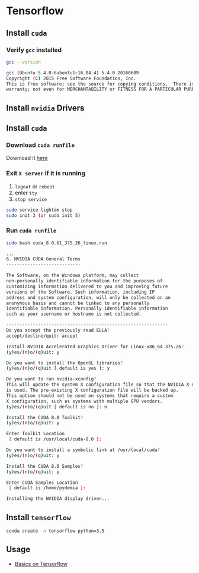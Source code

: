 # Tensorflow

## Install `cuda`


### Verify `gcc` installed

```sh
gcc --version
```
```sh
gcc (Ubuntu 5.4.0-6ubuntu1~16.04.4) 5.4.0 20160609
Copyright (C) 2015 Free Software Foundation, Inc.
This is free software; see the source for copying conditions.  There is NO
warranty; not even for MERCHANTABILITY or FITNESS FOR A PARTICULAR PURPOSE.
```

## Install `nvidia` Drivers

## Install `cuda`

### Download `cuda runfile`

Download it [here](https://developer.nvidia.com/cuda-downloads)

### Exit `X server` if it is running

1. `logout` or `reboot`
2. enter `tty`
3. `stop service`
```sh
sudo service lightdm stop
sudo init 3 (or sudo init 5)
```

### Run `cuda runfile`
```sh
sudo bash cuda_8.0.61_375.26_linux.run
```
```sh
...
6. NVIDIA CUDA General Terms
----------------------------

The Software, on the Windows platform, may collect
non-personally identifiable information for the purposes of
customizing information delivered to you and improving future
versions of the Software. Such information, including IP
address and system configuration, will only be collected on an
anonymous basis and cannot be linked to any personally
identifiable information. Personally identifiable information
such as your username or hostname is not collected.

-------------------------------------------------------------
Do you accept the previously read EULA?
accept/decline/quit: accept  

Install NVIDIA Accelerated Graphics Driver for Linux-x86_64 375.26?
(y)es/(n)o/(q)uit: y

Do you want to install the OpenGL libraries?
(y)es/(n)o/(q)uit [ default is yes ]: y

Do you want to run nvidia-xconfig?
This will update the system X configuration file so that the NVIDIA X driver
is used. The pre-existing X configuration file will be backed up.
This option should not be used on systems that require a custom
X configuration, such as systems with multiple GPU vendors.
(y)es/(n)o/(q)uit [ default is no ]: n

Install the CUDA 8.0 Toolkit?
(y)es/(n)o/(q)uit: y

Enter Toolkit Location
 [ default is /usr/local/cuda-8.0 ]:  

Do you want to install a symbolic link at /usr/local/cuda?
(y)es/(n)o/(q)uit: y

Install the CUDA 8.0 Samples?
(y)es/(n)o/(q)uit: y

Enter CUDA Samples Location
 [ default is /home/pydemia ]: 

Installing the NVIDIA display driver...

```


## Install `tensorflow`
```sh
conda create -n tensorflow python=3.5
```
## Usage
* [Basics on Tensorflow](https://github.com/dawkiny/Tensorflow/blob/master/scripts/basic.md)
